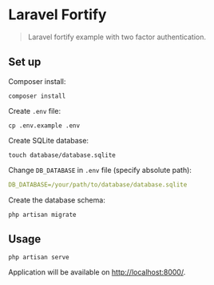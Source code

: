 # Laravel Fortify

> Laravel fortify example with two factor authentication.

## Set up

Composer install:

```shell
composer install
```

Create `.env` file:

```shell
cp .env.example .env
```

Create SQLite database:

```shell
touch database/database.sqlite
```

Change `DB_DATABASE` in `.env` file (specify absolute path):

```yaml
DB_DATABASE=/your/path/to/database/database.sqlite
```

Create the database schema:

```shell
php artisan migrate
```

## Usage

```shell
php artisan serve
```

Application will be available on [http://localhost:8000/](http://localhost:8000/).
